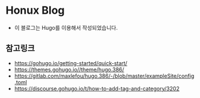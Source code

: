 # Honux Blog

- 이 블로그는 Hugo를 이용해서 작성되었습니다.

## 참고링크

- https://gohugo.io/getting-started/quick-start/
- https://themes.gohugo.io//theme/hugo.386/
- https://gitlab.com/maxlefou/hugo.386/-/blob/master/exampleSite/config.toml
- https://discourse.gohugo.io/t/how-to-add-tag-and-category/3202

